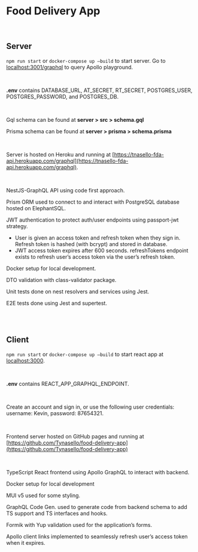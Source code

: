 # Food Delivery App

<br>

## Server

`npm run start` or `docker-compose up —build` to start server. Go to [localhost:3001/graphql](http://localhost:3001/graphql) to query Apollo playground.

<br>

**.env** contains DATABASE_URL, AT_SECRET, RT_SECRET, POSTGRES_USER, POSTGRES_PASSWORD, and POSTGRES_DB.

<br>

Gql schema can be found at **server > src > schema.gql**

Prisma schema can be found at **server > prisma > schema.prisma**

<br>

Server is hosted on Heroku and running at [https://tnasello-fda-api.herokuapp.com/graphql](https://tnasello-fda-api.herokuapp.com/graphql).

<br>

NestJS-GraphQL API using code first approach.

Prism ORM used to connect to and interact with PostgreSQL database hosted on ElephantSQL.

JWT authentication to protect auth/user endpoints using passport-jwt strategy.

- User is given an access token and refresh token when they sign in. Refresh token is hashed (with bcrypt) and stored in database.
- JWT access token expires after 600 seconds. refreshTokens endpoint exists to refresh user’s access token via the user’s refresh token.

Docker setup for local development.

DTO validation with class-validator package.

Unit tests done on nest resolvers and services using Jest.

E2E tests done using Jest and supertest.

<br>
<br>

## Client

`npm run start` or `docker-compose up —build` to start react app at [localhost:3000](http://localhost:3000).

<br>

**.env** contains REACT_APP_GRAPHQL_ENDPOINT.

<br>

Create an account and sign in, or use the following user credentials: username: Kevin, password: 87654321.

<br>

Frontend server hosted on GitHub pages and running at [https://github.com/Tynasello/food-delivery-app](https://github.com/Tynasello/food-delivery-app)

<br>

TypeScript React frontend using Apollo GraphQL to interact with backend.

Docker setup for local development

MUI v5 used for some styling.

GraphQL Code Gen. used to generate code from backend schema to add TS support and TS interfaces and hooks.

Formik with Yup validation used for the application’s forms.

Apollo client links implemented to seamlessly refresh user’s access token when it expires.
